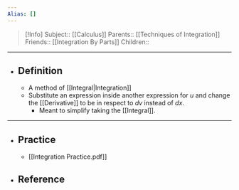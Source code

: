 ```yaml
---
Alias: []
---
```

> [!Info]
> Subject:: [[Calculus]]
> Parents:: [[Techniques of Integration]]
> Friends:: [[Integration By Parts]]
> Children:: 
---
- ## Definition
	- A method of [[Integral|Integration]]
	- Substitute an expression inside another expression for $u$ and change the [[Derivative]] to be in respect to $dv$ instead of $dx$.
		- Meant to simplify taking the [[Integral]].
---
- ## Practice
	- [[Integration Practice.pdf]]
- ## Reference